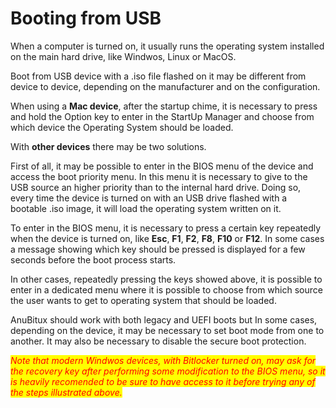 # Booting from USB

When a computer is turned on, it usually runs the operating system installed on the main hard drive, like Windwos, Linux or MacOS.

Boot from USB device with a .iso file flashed on it may be different from device to device, depending on the manufacturer and on the configuration.

When using a **Mac device**, after the startup chime, it is necessary to press and hold the Option key to enter in the StartUp Manager and choose from which device the Operating System should be loaded.

With **other devices** there may be two solutions.

First of all, it may be possible to enter in the BIOS menu of the device and access the boot priority menu. In this menu it is necessary to give to the USB source an higher priority than to the internal hard drive. Doing so, every time the device is turned on with an USB drive flashed with a bootable .iso image, it will load the operating system written on it.

To enter in the BIOS menu, it is necessary to press a certain key repeatedly when the device is turned on, like **Esc**, **F1**, **F2**, **F8**, **F10** or **F12**. In some cases a message showing which key should be pressed is displayed for a few seconds before the boot process starts.

In other cases, repeatedly pressing the keys showed above, it is possible to enter in a dedicated menu where it is possible to choose from which source the user wants to get to operating system that should be loaded.

AnuBitux should work with both legacy and UEFI boots but In some cases, depending on the device, it may be necessary to set boot mode from one to another. It may also be necessary to disable the secure boot protection.

_<mark style="color:red;">Note that modern Windwos devices, with Bitlocker turned on, may ask for the recovery key after performing some modification to the BIOS menu, so it is heavily recomended to be sure to have access to it before trying any of the steps illustrated above.</mark>_
